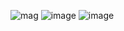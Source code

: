 ![mag](https://user-images.githubusercontent.com/93026923/140603326-e54a6329-9bab-4805-ba83-170b648d3420.jpg)
![image](https://user-images.githubusercontent.com/93026923/140603342-fa0c35c2-7aaa-40ce-a154-1116572a91aa.png)
![image](https://user-images.githubusercontent.com/93026923/140603394-d54eb4e8-3da0-4a12-83b7-78ed9d9d5d40.png)


